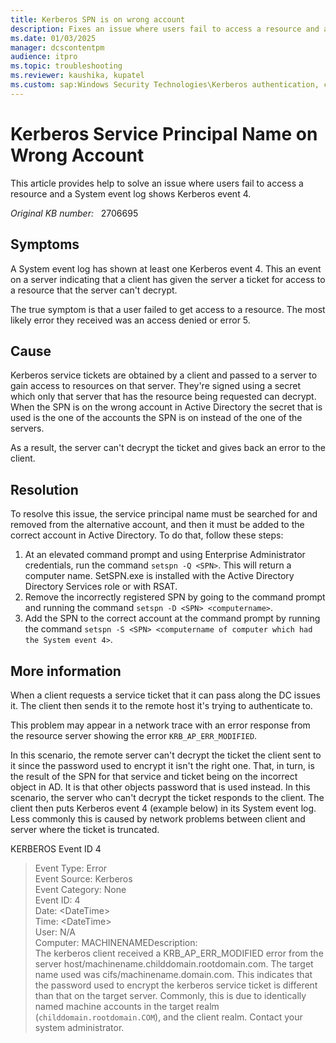 ```yaml
---
title: Kerberos SPN is on wrong account
description: Fixes an issue where users fail to access a resource and a System event log shows Kerberos event 4.
ms.date: 01/03/2025
manager: dcscontentpm
audience: itpro
ms.topic: troubleshooting
ms.reviewer: kaushika, kupatel
ms.custom: sap:Windows Security Technologies\Kerberos authentication, csstroubleshoot
---
```

# Kerberos Service Principal Name on Wrong Account

This article provides help to solve an issue where users fail to access a resource and a System event log shows Kerberos event 4.

_Original KB number:_ &nbsp; 2706695

## Symptoms

A System event log has shown at least one Kerberos event 4. This an event on a server indicating that a client has given the server a ticket for access to a resource that the server can't decrypt.

The true symptom is that a user failed to get access to a resource. The most likely error they received was an access denied or error 5.

## Cause

Kerberos service tickets are obtained by a client and passed to a server to gain access to resources on that server. They're signed using a secret which only that server that has the resource being requested can decrypt. When the SPN is on the wrong account in Active Directory the secret that is used is the one of the accounts the SPN is on instead of the one of the servers.

As a result, the server can't decrypt the ticket and gives back an error to the client.

## Resolution

To resolve this issue, the service principal name must be searched for and removed from the alternative account, and then it must be added to the correct account in Active Directory. To do that, follow these steps:

1. At an elevated command prompt and using Enterprise Administrator credentials, run the command `setspn -Q <SPN>`. This will return a computer name. SetSPN.exe is installed with the Active Directory Directory Services role or with RSAT.
2. Remove the incorrectly registered SPN by going to the command prompt and running the command `setspn -D <SPN> <computername>`.
3. Add the SPN to the correct account at the command prompt by running the command `setspn -S <SPN> <computername of computer which had the System event 4>`.

## More information

When a client requests a service ticket that it can pass along the DC issues it. The client then sends it to the remote host it's trying to authenticate to.

This problem may appear in a network trace with an error response from the resource server showing the error `KRB_AP_ERR_MODIFIED`.

In this scenario, the remote server can't decrypt the ticket the client sent to it since the password used to encrypt it isn't the right one. That, in turn, is the result of the SPN for that service and ticket being on the incorrect object in AD. It is that other objects password that is used instead. In this scenario, the server who can't decrypt the ticket responds to the client. The client then puts Kerberos event 4 (example below) in its System event log. Less commonly this is caused by network problems between client and server where the ticket is truncated.

KERBEROS Event ID 4

> Event Type: Error  
Event Source: Kerberos  
Event Category: None  
Event ID: 4  
Date: \<DateTime>  
Time: \<DateTime>  
User: N/A  
Computer: MACHINENAMEDescription:  
The kerberos client received a KRB_AP_ERR_MODIFIED error from the server
host/machinename.childdomain.rootdomain.com. The target name used was
cifs/machinename.domain.com. This indicates that the password used to encrypt the
kerberos service ticket is different than that on the target server. Commonly, this
is due to identically named machine accounts in the target realm
(`childdomain.rootdomain.COM`), and the client realm. Contact your system
administrator.  
